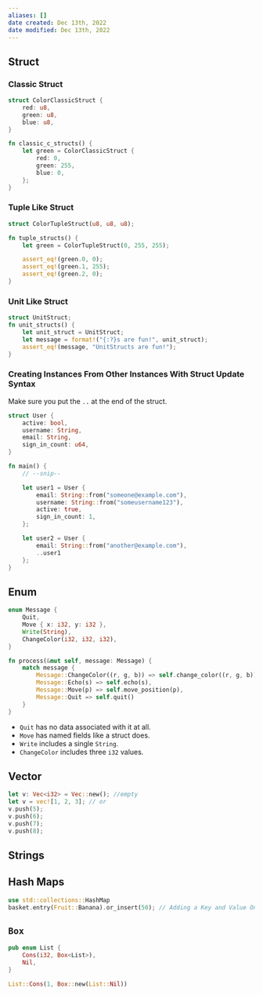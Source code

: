 ```yaml
---
aliases: []
date created: Dec 13th, 2022
date modified: Dec 13th, 2022
---
```


## Struct

### Classic Struct
```rust
struct ColorClassicStruct {
    red: u8,
    green: u8,
    blue: u8,
}

fn classic_c_structs() {
    let green = ColorClassicStruct {
        red: 0,
        green: 255,
        blue: 0,
	};
}
```

### Tuple Like Struct
```rust
struct ColorTupleStruct(u8, u8, u8);

fn tuple_structs() {
    let green = ColorTupleStruct(0, 255, 255);

    assert_eq!(green.0, 0);
    assert_eq!(green.1, 255);
    assert_eq!(green.2, 0);
}
```

### Unit Like Struct
```rust
struct UnitStruct;
fn unit_structs() {
	let unit_struct = UnitStruct;
	let message = format!("{:?}s are fun!", unit_struct);
	assert_eq!(message, "UnitStructs are fun!");
}
```

### Creating Instances From Other Instances With Struct Update Syntax
Make sure you put the `..` at the end of the struct.

```rust
struct User {
    active: bool,
    username: String,
    email: String,
    sign_in_count: u64,
}

fn main() {
    // --snip--

    let user1 = User {
        email: String::from("someone@example.com"),
        username: String::from("someusername123"),
        active: true,
        sign_in_count: 1,
    };

    let user2 = User {
        email: String::from("another@example.com"),
        ..user1
    };
}
```

## Enum
```rust
enum Message {
    Quit,
    Move { x: i32, y: i32 },
    Write(String),
    ChangeColor(i32, i32, i32),
}

fn process(&mut self, message: Message) {
    match message {
        Message::ChangeColor((r, g, b)) => self.change_color((r, g, b)),
        Message::Echo(s) => self.echo(s),
        Message::Move(p) => self.move_position(p),
        Message::Quit => self.quit()
    }
}

```

- `Quit` has no data associated with it at all.
- `Move` has named fields like a struct does.
- `Write` includes a single `String`.
- `ChangeColor` includes three `i32` values.

## Vector
```rust
let v: Vec<i32> = Vec::new(); //empty
let v = vec![1, 2, 3]; // or
v.push(5);
v.push(6);
v.push(7);
v.push(8);
```

## Strings

## Hash Maps
```rust
use std::collections::HashMap
basket.entry(Fruit::Banana).or_insert(50); // Adding a Key and Value Only If a Key Isn’t Present
```


## `Box`
```rust
pub enum List {
    Cons(i32, Box<List>),
    Nil,
}

List::Cons(1, Box::new(List::Nil))
```
